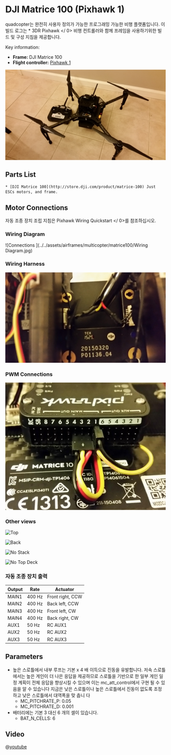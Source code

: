 # DJI Matrice 100 (Pixhawk 1)

quadcopter는 완전히 사용자 정의가 가능한 프로그래밍 가능한 비행 플랫폼입니다. 이 빌드 로그는 * 3DR Pixhawk </ 0> 비행 컨트롤러와 함께 프레임을 사용하기위한 빌드 및 구성 지침을 제공합니다. </p> 

Key information:

* **Frame:** DJI Matrice 100 
* **Flight controller:** [Pixhawk 1](../flight_controller/pixhawk.md) 

![DJI Matrice 100](../../assets/airframes/multicopter/matrice100/Matrice100.jpg)

## Parts List

    * [DJI Matrice 100](http://store.dji.com/product/matrice-100) Just ESCs motors, and frame.
    
    

## Motor Connections 

자동 조종 장치 조립 지침은  Pixhawk Wiring Quickstart </ 0>를 참조하십시오.</p> 

### Wiring Diagram 

![Connections
](../../assets/airframes/multicopter/matrice100/Wiring Diagram.jpg)

### Wiring Harness 

![Wiring Harness](../../assets/airframes/multicopter/matrice100/WiringHarness.jpg)

### PWM Connections 

![PWM Connections](../../assets/airframes/multicopter/matrice100/PwmInput.jpg)

### Other views 

![Top
](../../assets/airframes/multicopter/matrice100/Top.jpg)

![Back
](../../assets/airframes/multicopter/matrice100/Back.jpg)

![No Stack
](../../assets/airframes/multicopter/matrice100/NoStack.jpg)

![No Top Deck
](../../assets/airframes/multicopter/matrice100/NoTopDeck.jpg)

### 자동 조종 장치 출력 

<!-- 
The autopilot outputs are specified in [Airframe Reference > DJI Matrice 100](../airframes/airframe_reference.md#copter_quadrotor_x_dji_matrice_100)) (or more specifically, in the [quadrotor-x configuration section](../airframes/airframe_reference.md#quadrotor-x). 
-->

| Output | Rate   | Actuator         |
| ------ | ------ | ---------------- |
| MAIN1  | 400 Hz | Front right, CCW |
| MAIN2  | 400 Hz | Back left, CCW   |
| MAIN3  | 400 Hz | Front left, CW   |
| MAIN4  | 400 Hz | Back right, CW   |
| AUX1   | 50 Hz  | RC AUX1          |
| AUX2   | 50 Hz  | RC AUX2          |
| AUX3   | 50 Hz  | RC AUX3          |

## Parameters

* 높은 스로틀에서 내부 루프는 기본 x 4 배 이득으로 진동을 유발합니다. 저속 스로틀에서는 높은 게인이 더 나은 응답을 제공하므로 스로틀을 기반으로 한 일부 게인 일정 계획이 전체 응답을 향상시킬 수 있으며 이는 mc_att_control에서 구현 될 수 있음을 알 수 있습니다 지금은 낮은 스로틀이나 높은 스로틀에서 진동이 없도록 조정하고 낮은 스로틀에서 대역폭을 맞 춥니 다 
  * MC_PITCHRATE_P: 0.05 
  * MC_PITCHRATE_D: 0.001 
* 배터리에는 기본 3 대신 6 개의 셀이 있습니다. 
  * BAT_N_CELLS: 6 

## Video

@[youtube](https://youtu.be/3OGs0ONemGc)